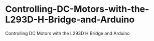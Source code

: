 # Controlling-DC-Motors-with-the-L293D-H-Bridge-and-Arduino
Controlling DC Motors with the L293D H Bridge and Arduino
